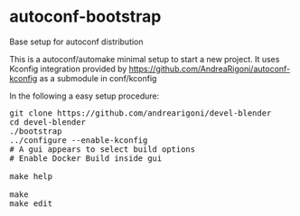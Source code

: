 # autoconf-bootstrap
Base setup for autoconf distribution


This is a autoconf/automake minimal setup to start a new project. It uses Kconfig integration 
provided by https://github.com/AndreaRigoni/autoconf-kconfig as a submodule in conf/kconfig

In the following a easy setup procedure:

<pre>
git clone https://github.com/andrearigoni/devel-blender
cd devel-blender
./bootstrap
../configure --enable-kconfig
# A gui appears to select build options
# Enable Docker Build inside gui

make help 

make
make edit

</pre>

